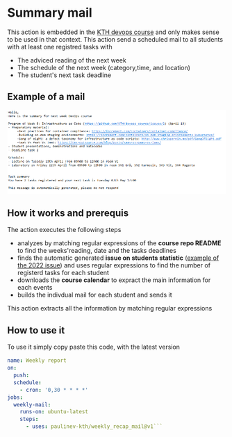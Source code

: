 # Summary mail

This action is embedded in the [KTH devops course](https://github.com/KTH/devops-course) and only makes sense to be used in that context.
This action send a scheduled mail to all students with at least one registred tasks with 
- The adviced reading of the next week
- The schedule of the next week (category,time, and location)
- The student's next task deadline

## Example of a mail
![mail_example](assets/mail_example.png)

## How it works and prerequis 
The action executes the following steps 
- analyzes by matching regular expressions of the **course repo README** to find the weeks'reading, date and the tasks deadlines
- finds the automatic generated **issue on students statistic** ([example of the 2022 issue](https://github.com/KTH/devops-course/issues/1607)) and uses regular expressions to find the number of registerd tasks for each student
- downloads the **course calendar** to expract the main information for each events
- builds the indivdual mail for each student and sends it

This action extracts all the information by matching regular expressions

## How to use it 

To use it simply copy paste this code, with the latest version 
```yaml
name: Weekly report
on:
  push:
  schedule:
    - cron: '0,30 * * * *'
jobs:
  weekly-mail:
    runs-on: ubuntu-latest    
    steps:     
      - uses: paulinev-kth/weekly_recap_mail@v1```
